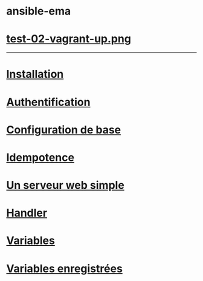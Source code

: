 # ansible-ema
# [test-02-vagrant-up.png](https://github.com/ErrorUnknow/ansible-ema/blob/main/test-02-vagrant-up.png)

---

# [Installation](Installation.md)
# [Authentification](Authentification.md)
# [Configuration de base](Configuration%20de%20base.md)
# [Idempotence](Idempotence.md)
# [Un serveur web simple](Un%20serveur%20web%20simple.md)
# [Handler](Handler.md)
# [Variables](Variables.md)
# [Variables enregistrées](Variables%20enregistr%C3%A9es.md)
